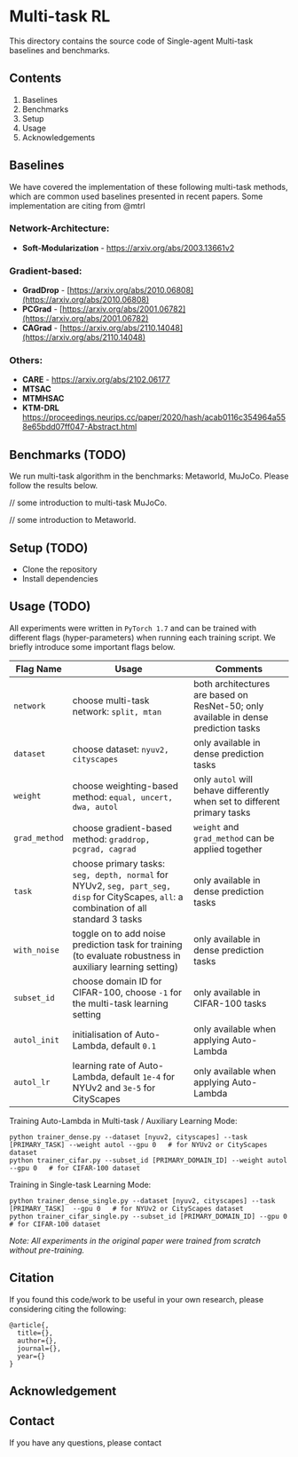 # Multi-task RL
This directory contains the source code of Single-agent Multi-task baselines and benchmarks. 

## Contents

1. Baselines
2. Benchmarks
3. Setup
4. Usage
5. Acknowledgements

## Baselines

We have covered the implementation of these following multi-task methods, which are common used baselines presented in recent papers. Some implementation are citing from @mtrl

### Network-Architecture:

- **Soft-Modularization** - https://arxiv.org/abs/2003.13661v2 

### Gradient-based:
- **GradDrop** -  [https://arxiv.org/abs/2010.06808](https://arxiv.org/abs/2010.06808) 
- **PCGrad** - [https://arxiv.org/abs/2001.06782](https://arxiv.org/abs/2001.06782) 
- **CAGrad** - [https://arxiv.org/abs/2110.14048](https://arxiv.org/abs/2110.14048) 

### Others:

+ **CARE** -  https://arxiv.org/abs/2102.06177
+ **MTSAC**
+ **MTMHSAC**
+ **KTM-DRL** https://proceedings.neurips.cc/paper/2020/hash/acab0116c354964a558e65bdd07ff047-Abstract.html

## Benchmarks (TODO)

We run multi-task algorithm in the benchmarks: Metaworld, MuJoCo. Please follow the results below.

// some introduction to multi-task MuJoCo.

// some introduction to Metaworld.

## Setup (TODO)
 
+ Clone the repository
+ Install dependencies

## Usage (TODO)

All experiments were written in `PyTorch 1.7` and can be trained with different flags (hyper-parameters) when running each training script. We briefly introduce some important flags below. 

| Flag Name     | Usage                                                                                                                                    | Comments                                                                            |
|---------------|------------------------------------------------------------------------------------------------------------------------------------------|-------------------------------------------------------------------------------------|
| `network`     | choose multi-task network: `split, mtan`                                                                                                 | both architectures are based on ResNet-50; only available in dense prediction tasks |
| `dataset`     | choose dataset: `nyuv2, cityscapes`                                                                                                      | only available in dense prediction tasks                                            |
| `weight`      | choose weighting-based method: `equal, uncert, dwa, autol`                                                                               | only `autol` will behave differently when set to different primary tasks            |
| `grad_method` | choose gradient-based method: `graddrop, pcgrad, cagrad`                                                                                 | `weight` and `grad_method` can be applied together                                  |
| `task`        | choose primary tasks: `seg, depth, normal` for NYUv2, `seg, part_seg, disp` for CityScapes, `all`: a combination of all standard 3 tasks | only available in dense prediction tasks                                            |
| `with_noise`  | toggle on to add noise prediction task for training (to evaluate robustness in auxiliary learning setting)                               | only available in dense prediction tasks                                            |
| `subset_id`   | choose domain ID for CIFAR-100, choose `-1` for the multi-task learning setting                                                          | only available in CIFAR-100 tasks                                                   |
| `autol_init`  | initialisation of Auto-Lambda, default `0.1`                                                                                             | only available when applying Auto-Lambda                        |
| `autol_lr`    | learning rate of Auto-Lambda, default `1e-4`  for NYUv2 and `3e-5` for CityScapes                                                        | only available when applying Auto-Lambda                       |

Training Auto-Lambda in Multi-task / Auxiliary Learning Mode:
```
python trainer_dense.py --dataset [nyuv2, cityscapes] --task [PRIMARY_TASK] --weight autol --gpu 0   # for NYUv2 or CityScapes dataset
python trainer_cifar.py --subset_id [PRIMARY_DOMAIN_ID] --weight autol --gpu 0   # for CIFAR-100 dataset
```

Training in Single-task Learning Mode:
```
python trainer_dense_single.py --dataset [nyuv2, cityscapes] --task [PRIMARY_TASK]  --gpu 0   # for NYUv2 or CityScapes dataset
python trainer_cifar_single.py --subset_id [PRIMARY_DOMAIN_ID] --gpu 0   # for CIFAR-100 dataset
```

*Note: All experiments in the original paper were trained from scratch without pre-training.*

## Citation
If you found this code/work to be useful in your own research, please considering citing the following:

```
@article{,
  title={},
  author={},
  journal={},
  year={}
}
```

## Acknowledgement



## Contact
If you have any questions, please contact 
